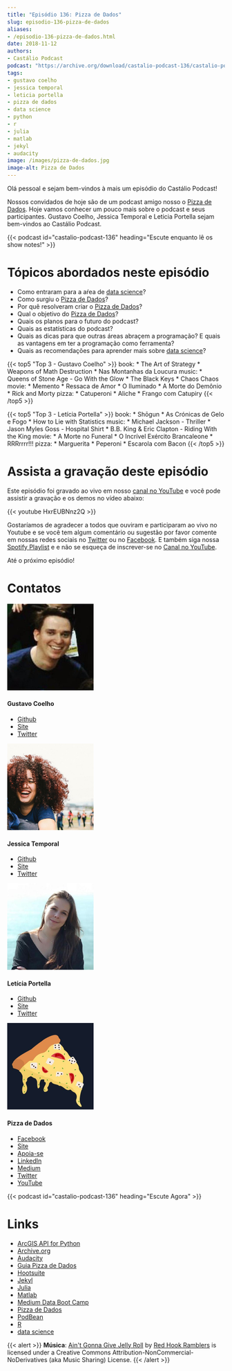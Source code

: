 ```yaml
---
title: "Episódio 136: Pizza de Dados"
slug: episodio-136-pizza-de-dados
aliases:
- /episodio-136-pizza-de-dados.html
date: 2018-11-12
authors:
- Castálio Podcast
podcast: "https://archive.org/download/castalio-podcast-136/castalio-podcast-136.mp3"
tags:
- gustavo coelho
- jessica temporal
- leticia portella
- pizza de dados
- data science
- python
- r
- julia
- matlab
- jekyl
- audacity
image: /images/pizza-de-dados.jpg
image-alt: Pizza de Dados
---
```


Olá pessoal e sejam bem-vindos à mais um episódio do Castálio Podcast!

Nossos convidados de hoje são de um podcast amigo nosso o [Pizza de
Dados](http://pizzadedados.com/). Hoje vamos conhecer um pouco mais sobre o
podcast e seus participantes. Gustavo Coelho, Jessica Temporal e Leticia
Portella sejam bem-vindos ao Castálio Podcast.

<div class="clearfix"></div>

{{< podcast id="castalio-podcast-136" heading="Escute enquanto lê os show notes!" >}}

# Tópicos abordados neste episódio

- Como entraram para a aŕea de [data
    science](https://en.wikipedia.org/wiki/Data_science)?
- Como surgiu o [Pizza de Dados](http://pizzadedados.com/)?
- Por quê resolveram criar o [Pizza de
    Dados](http://pizzadedados.com/)?
- Qual o objetivo do [Pizza de Dados](http://pizzadedados.com/)?
- Quais os planos para o futuro do podcast?
- Quais as estatísticas do podcast?
- Quais as dicas para que outras áreas abraçem a programação? E quais
    as vantagens em ter a programação como ferramenta?
- Quais as recomendações para aprender mais sobre [data
    science](https://en.wikipedia.org/wiki/Data_science)?

{{< top5 "Top 3 - Gustavo Coelho" >}}
book:
    * The Art of Strategy
    * Weapons of Math Destruction
    * Nas Montanhas da Loucura
music:
    * Queens of Stone Age - Go With the Glow
    * The Black Keys
    * Chaos Chaos
movie:
    * Memento
    * Ressaca de Amor
    * O Iluminado
    * A Morte do Demônio
    * Rick and Morty
pizza:
    * Catuperoni
    * Aliche
    * Frango com Catupiry
{{< /top5 >}}

{{< top5 "Top 3 - Letícia Portella" >}}
book:
    * Shōgun
    * As Crónicas de Gelo e Fogo
    * How to Lie with Statistics
music:
    * Michael Jackson - Thriller
    * Jason Myles Goss - Hospital Shirt
    * B.B. King & Eric Clapton - Riding With the King
movie:
    * A Morte no Funeral
    * O Incrível Exército Brancaleone
    * RRRrrrr!!!
pizza:
    * Marguerita
    * Peperoni
    * Escarola com Bacon
{{< /top5 >}}

# Assista a gravação deste episódio

Este episódio foi gravado ao vivo em nosso [canal no
YouTube](http://youtube.com/castaliopodcast) e você pode assistir a gravação e
os demos no vídeo abaixo:

{{< youtube HxrEUBNnz2Q >}}

Gostaríamos de agradecer a todos que ouviram e participaram ao vivo no Youtube
e se você tem algum comentário ou sugestão por favor comente em nossas redes
sociais no [Twitter](https://twitter.com/castaliopod) ou no
[Facebook](https://www.facebook.com/castaliopod). E também siga nossa [Spotify
Playlist](https://open.spotify.com/user/elyezermr/playlist/0PDXXZRXbJNTPVSnopiMXg)
e e não se esqueça de inscrever-se no [Canal no
YouTube](http://youtube.com/castaliopodcast).

Até o próximo episódio!

# Contatos

<div class="row">
    <div class="col-md-6">
        <p>
        <div class="media">
        <div class="media-left">
            <img class="media-object rounded-circle img-thumbnail" src="/images/gustavo-coelho.jpg" alt="Gustavo Coelho" width="200px">
        </div>
        <div class="media-body">
            <h4 class="media-heading">Gustavo Coelho</h4>
            <ul class="list-unstyled">
                <li><i class="bi bi-github"></i> <a href="https://github.com/gusrabbit">Github</a></li>
                <li><i class="bi bi-link"></i> <a href="http://gusrabbit.com/">Site</a></li>
                <li><i class="bi bi-twitter"></i> <a href="https://twitter.com/gusrabbit">Twitter</a></li>
            </ul>
        </div>
        </div>
        </p>
    </div>
    <div class="col-md-6">
        <p>
        <div class="media">
        <div class="media-left">
            <img class="media-object rounded-circle img-thumbnail" src="/images/jessica-temporal.jpg" alt="Jessica Temporal" width="200px">
        </div>
        <div class="media-body">
            <h4 class="media-heading">Jessica Temporal</h4>
            <ul class="list-unstyled">
                <li><i class="bi bi-github"></i> <a href="https://github.com/jtemporal">Github</a></li>
                <li><i class="bi bi-link"></i> <a href="http://jtemporal.com/">Site</a></li>
                <li><i class="bi bi-twitter"></i> <a href="https://twitter.com/jesstemporal">Twitter</a></li>
            </ul>
        </div>
        </div>
        </p>
    </div>
    <div class="col-md-6">
        <p>
        <div class="media">
        <div class="media-left">
            <img class="media-object rounded-circle img-thumbnail" src="/images/leticia-portella.jpg" alt="Leticia Portella" width="200px">
        </div>
        <div class="media-body">
            <h4 class="media-heading">Letícia Portella</h4>
            <ul class="list-unstyled">
                <li><i class="bi bi-github"></i> <a href="https://github.com/leportella/">Github</a></li>
                <li><i class="bi bi-link"></i> <a href="http://leportella.com/">Site</a></li>
                <li><i class="bi bi-twitter"></i> <a href="https://twitter.com/leleportella">Twitter</a></li>
            </ul>
        </div>
        </div>
        </p>
    </div>
    <div class="col-md-6">
        <p>
        <div class="media">
        <div class="media-left">
            <img class="media-object rounded-circle img-thumbnail" src="/images/pizza-de-dados.jpg" alt="Pizza de Dados" width="200px">
        </div>
        <div class="media-body">
            <h4 class="media-heading">Pizza de Dados</h4>
            <ul class="list-unstyled">
                <li><i class="bi bi-facebook"></i> <a href="https://www.facebook.com/pizzadedados">Facebook</a></li>
                <li><i class="bi bi-link"></i> <a href="http://pizzadedados.com/">Site</a></li>
                <li><i class="bi bi-link"></i> <a href="https://apoia.se/pizzadedados">Apoia-se</a></li>
                <li><i class="bi bi-linkedin"></i> <a href="https://www.linkedin.com/company/pizzadedados/">LinkedIn</a></li>
                <li><i class="bi bi-medium"></i> <a href="https://medium.com/pizzadedados">Medium</a></li>
                <li><i class="bi bi-twitter"></i> <a href="https://twitter.com/pizzadedados">Twitter</a></li>
                <li><i class="bi bi-youtube"></i> <a href="https://www.youtube.com/c/pizzadedados">YouTube</a></li>
            </ul>
        </div>
        </div>
        </p>
    </div>
</div>

{{< podcast id="castalio-podcast-136" heading="Escute Agora" >}}

# Links

- [ArcGIS API for Python](https://developers.arcgis.com/python/)
- [Archive.org](https://archive.org/)
- [Audacity](https://www.audacityteam.org/)
- [Guia Pizza de Dados](https://guia.pizzadedados.com/)
- [Hootsuite](https://hootsuite.com/)
- [Jekyl](https://jekyllrb.com/)
- [Julia](https://julialang.org/)
- [Matlab](https://www.mathworks.com/products/matlab.html)
- [Medium Data Boot Camp](https://medium.com/databootcamp)
- [Pizza de Dados](http://pizzadedados.com/)
- [PodBean](https://www.podbean.com/)
- [R](https://www.r-project.org/)
- [data science](https://en.wikipedia.org/wiki/Data_science)

{{< alert >}}
**Música**: [Ain\'t Gonna Give Jelly
Roll](http://freemusicarchive.org/music/Red_Hook_Ramblers/Live__WFMU_on_Antique_Phonograph_Music_Program_with_MAC_Feb_8_2011/Red_Hook_Ramblers_-_12_-_Aint_Gonna_Give_Jelly_Roll)
by [Red Hook Ramblers](http://www.redhookramblers.com/) is licensed under a
Creative Commons Attribution-NonCommercial-NoDerivatives (aka Music Sharing)
License.
{{< /alert >}}
